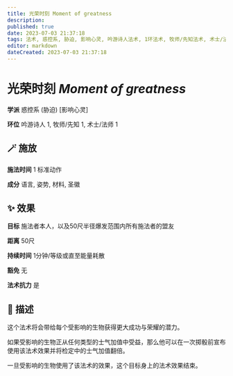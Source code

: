 ```yaml
---
title: 光荣时刻 Moment of greatness
description: 
published: true
date: 2023-07-03 21:37:18
tags: 法术, 惑控系, 胁迫, 影响心灵, 吟游诗人法术, 1环法术, 牧师/先知法术, 术士/法师法术
editor: markdown
dateCreated: 2023-07-03 21:37:18
---
```


# **光荣时刻** *Moment of greatness*

**学派** 惑控系 (胁迫) \[影响心灵\] 

**环位** 吟游诗人 1, 牧师/先知 1, 术士/法师 1

## 🪄 施放

**施法时间** 1 标准动作

**成分** 语言, 姿势, 材料, 圣徽

## ✨ 效果 

**目标** 施法者本人，以及50尺半径爆发范围内所有施法者的盟友 

**距离** 50尺  

**持续时间** 1分钟/等级或直至能量耗散 

**豁免** 无

**法术抗力** 是

## 📖 描述

这个法术将会带给每个受影响的生物获得更大成功与荣耀的潜力。

如果受影响的生物正从任何类型的士气加值中受益，那么他可以在一次掷骰前宣布使用该法术效果并将检定中的士气加值翻倍。

一旦受影响的生物使用了该法术的效果，这个目标身上的法术效果结束。
    
